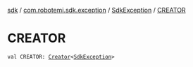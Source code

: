 [sdk](../../index.md) / [com.robotemi.sdk.exception](../index.md) / [SdkException](index.md) / [CREATOR](./-c-r-e-a-t-o-r.md)

# CREATOR

`val CREATOR: `[`Creator`](https://developer.android.com/reference/android/os/Parcelable/Creator.html)`<`[`SdkException`](index.md)`>`
